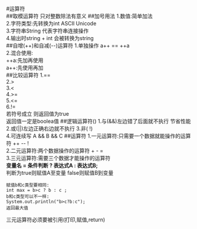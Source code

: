 #运算符  
##取模运算符
只对整数除法有意义
##加号用法
1.数值:简单加法  
2.字符类型:先转换为int ASCII Unicode  
3.字符串String 代表字符串连接操作  
4.输出时string + int 会被转换为string  
##自增(++)和自减(--)运算符
1.单独操作 a++ == ++a  
2.混合使用:  
     ++a:先加再使用  
     a++:先使用再加  
##比较运算符
1.==  
2.>  
3.<  
4.>=  
5.<=  
6.!=  
若符号成立 则返回值为true  
返回值一定是boolea值
##逻辑运算符()
1.与(&&)左边错了后面就不执行 节省性能   
2.或(||)左边正确右边就不执行
3.非( !)   
4.可连续写 A && B && C
##运算符
1.一元运算符:只需要一个数据就能操作的运算符 ++ -- !  
2.二元运算符:两个数据操作的运算符 + - =  
3.三元运算符:需要三个数据才能操作的运算符  
**变量名 = 条件判断 ? 表达式A : 表达式B;**  
判断为true则赋值A至变量 false则赋值B到变量
```
赋值b和c类型要相同:
int max = b>c ? b : c ;
b和c类型可以不一样:
System.out.println("b>c?b:c");
返回最大值
```
三元运算符必须要被引用(打印,赋值,return)